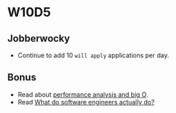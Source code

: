 # W10D5

## Jobberwocky
* Continue to add 10 `will apply` applications per day.

## Bonus
* Read about [performance analysis and big O][big-o].
* Read [What do software engineers actually do?][what-software-engineers-do]

[what-software-engineers-do]: ../engineering-culture/software_engineer_work.md
[big-o]: ../interview-prep/big_o.md
